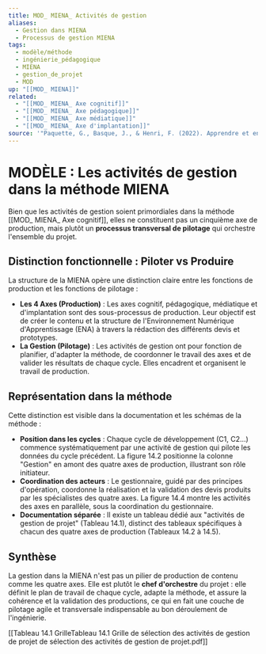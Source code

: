 ```yaml
---
title: MOD_ MIENA_ Activités de gestion
aliases:
  - Gestion dans MIENA
  - Processus de gestion MIENA
tags:
  - modèle/méthode
  - ingénierie_pédagogique
  - MIENA
  - gestion_de_projet
  - MOD
up: "[[MOD_ MIENA]]"
related:
  - "[[MOD_ MIENA_ Axe cognitif]]"
  - "[[MOD_ MIENA_ Axe pédagogique]]"
  - "[[MOD_ MIENA_ Axe médiatique]]"
  - "[[MOD_ MIENA_ Axe d'implantation]]"
source: '"Paquette, G., Basque, J., & Henri, F. (2022). Apprendre et enseigner sur le Web: quelle ingénierie pédagogique? Dans *ARCHITECTURE D’UNE NOUVELLE MÉTHODE D’INGÉNIERIE DES ENVIRONNEMENTS NUMÉRIQUES D’APPRENTISSAGE : LA MIENA* (chap. 14)."'
---
```


# MODÈLE : Les activités de gestion dans la méthode MIENA

Bien que les activités de gestion soient primordiales dans la méthode [[MOD_ MIENA_ Axe cognitif]], elles ne constituent pas un cinquième axe de production, mais plutôt un **processus transversal de pilotage** qui orchestre l'ensemble du projet.

## Distinction fonctionnelle : Piloter vs Produire

La structure de la MIENA opère une distinction claire entre les fonctions de production et les fonctions de pilotage :
- **Les 4 Axes (Production)** : Les axes cognitif, pédagogique, médiatique et d'implantation sont des sous-processus de production. Leur objectif est de créer le contenu et la structure de l'Environnement Numérique d'Apprentissage (ENA) à travers la rédaction des différents devis et prototypes.
- **La Gestion (Pilotage)** : Les activités de gestion ont pour fonction de planifier, d'adapter la méthode, de coordonner le travail des axes et de valider les résultats de chaque cycle. Elles encadrent et organisent le travail de production.

## Représentation dans la méthode

Cette distinction est visible dans la documentation et les schémas de la méthode :
- **Position dans les cycles** : Chaque cycle de développement (C1, C2...) commence systématiquement par une activité de gestion qui pilote les données du cycle précédent. La figure 14.2 positionne la colonne "Gestion" en amont des quatre axes de production, illustrant son rôle initiateur.
- **Coordination des acteurs** : Le gestionnaire, guidé par des principes d'opération, coordonne la réalisation et la validation des devis produits par les spécialistes des quatre axes. La figure 14.4 montre les activités des axes en parallèle, sous la coordination du gestionnaire.
- **Documentation séparée** : Il existe un tableau dédié aux "activités de gestion de projet" (Tableau 14.1), distinct des tableaux spécifiques à chacun des quatre axes de production (Tableaux 14.2 à 14.5).

## Synthèse

La gestion dans la MIENA n'est pas un pilier de production de contenu comme les quatre axes. Elle est plutôt le **chef d'orchestre** du projet : elle définit le plan de travail de chaque cycle, adapte la méthode, et assure la cohérence et la validation des productions, ce qui en fait une couche de pilotage agile et transversale indispensable au bon déroulement de l'ingénierie.

[[Tableau 14.1  GrilleTableau 14.1  Grille de sélection des activités de gestion de projet de sélection des activités de gestion de projet.pdf]]